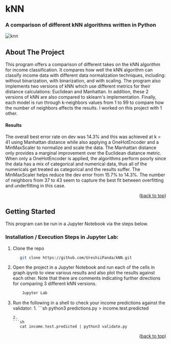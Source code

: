 # kNN

### A comparison of different kNN algorithms written in Python



<a name="readme-top"></a>


<!-- kNN gif -->
![knn](https://github.com/UreshiiPanda/kNN/assets/39992411/aea75699-f792-4027-b9e2-a5b365d5cd81)



<!-- ABOUT THE PROJECT -->
## About The Project

This program offers a comparison of different takes on the kNN algorithm for income classification. It compares how
well the kNN algorithm can classify income data with different data normalization techniques, including: without
binarization, with binarization, and with scaling. The program also implements two versions of kNN which use different
metrics for their distance calculations: Euclidean and Manhattan. In addition, these 2 versions of kNN are also compared to
sklearn's implementation. Finally, each model is run through k-neighbors values from 1 to 99 to compare how the number of 
neighbors affects the results. I worked on this project with 1 other.

#### Results

The overall best error rate on dev was 14.3% and this was achieved at k = 41 using Manhattan distance while also applying
a OneHotEncoder and a MinMaxScaler to normalize and scale the data. The Manhattan distance only provides a marginal 
improvement over the Euclidean diatance metric. When only a OneHotEncoder is applied, the algorithms perform poorly since
the data has a mix of categorical and numerical data, thus all of the numericals get treated as categorical and the results
suffer. The MinMaxScaler helps reduce the dev error from 15.7% to 14.3%. The number of neighbors from 37 to 43 seem to capture
the best fit between overfitting and underfitting in this case.



<p align="right">(<a href="#readme-top">back to top</a>)</p>



<!-- GETTING STARTED -->
## Getting Started

This program can be run in a Jupyter Notebook via the steps below.


### Installation / Execution Steps in Jupyter Lab:

1. Clone the repo
   ```sh
      git clone https://github.com/UreshiiPanda/kNN.git
   ```

2. Open the project in a Jupyter Notebook and run each of the cells in graph.ipynb to view
   various results and also plot the results against each other. Note that there are comments
   indicating further directions for comparing 3 different kNN versions.
   ```sh
       Jupyter Lab
   ```

4. Run the following in a shell to check your income predictions against the validator:
   1. 
       ```sh
          python3 predictions.py > income.test.predicted
      ```
   2. 
      ```sh
         cat income.test.predicted | python3 validate.py
      ```
  



<p align="right">(<a href="#readme-top">back to top</a>)</p>

